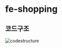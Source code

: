# fe-shopping
## 코드구조
![codestructure](https://raw.githubusercontent.com/onlinekkabchi/fe-shopping/sonya2/mv1.jpg)